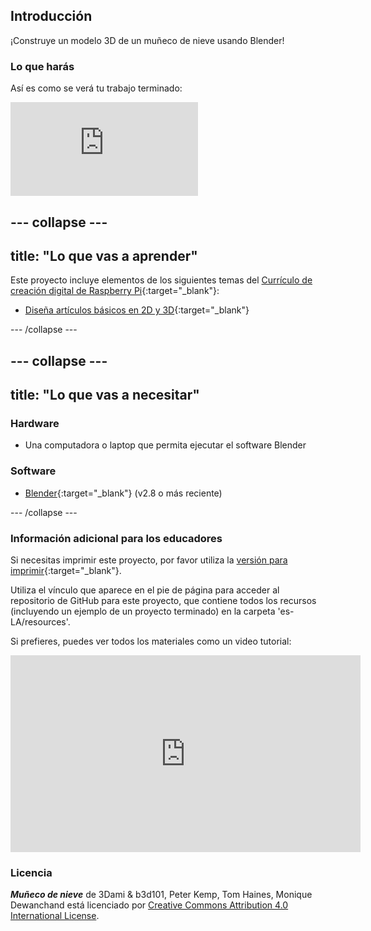 ## Introducción

¡Construye un modelo 3D de un muñeco de nieve usando Blender!

### Lo que harás

Así es como se verá tu trabajo terminado:

<div class="responsive-embed responsive-embed--video">
  <iframe class="responsive-embed__iframe" src="https://sketchfab.com/models/0eb783a971794dae9f7bb4ee63debff0/embed" frameborder="0" allowvr allowfullscreen mozallowfullscreen="true" webkitallowfullscreen="true"></iframe>
</div>

--- collapse ---
---
title: "Lo que vas a aprender"
---

Este proyecto incluye elementos de los siguientes temas del [Currículo de creación digital de Raspberry Pi](http://rpf.io/curriculum){:target="_blank"}:

+ [Diseña artículos básicos en 2D y 3D](https://curriculum.raspberrypi.org/design/creator/){:target="_blank"}

--- /collapse ---

--- collapse ---
---
title: "Lo que vas a necesitar"
---

### Hardware

+ Una computadora o laptop que permita ejecutar el software Blender

### Software

+ [Blender](https://www.blender.org/download/){:target="_blank"} (v2.8 o más reciente)

--- /collapse ---

### Información adicional para los educadores

Si necesitas imprimir este proyecto, por favor utiliza la [versión para imprimir](https://projects.raspberrypi.org/es-LA/projects/blender-snowman/print){:target="_blank"}.

Utiliza el vínculo que aparece en el pie de página para acceder al repositorio de GitHub para este proyecto, que contiene todos los recursos (incluyendo un ejemplo de un proyecto terminado) en la carpeta 'es-LA/resources'.

Si prefieres, puedes ver todos los materiales como un video tutorial: 
<iframe width="560" height="315" src="https://https://www.youtube.com/embed/-BDjqjdWt7w" frameborder="0" allowfullscreen mark="crwd-mark"></iframe> 

### Licencia

***Muñeco de nieve*** de 3Dami & b3d101, Peter Kemp, Tom Haines, Monique Dewanchand está licenciado por [Creative Commons Attribution 4.0 International License](http://creativecommons.org/licenses/by-sa/4.0/).